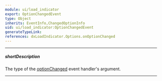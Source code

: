 ```yaml
---
module: ui/load_indicator
export: OptionChangedEvent
type: Object
inherits: EventInfo,ChangedOptionInfo
uid: ui/load_indicator:OptionChangedEvent
generateTypeLink: 
references: dxLoadIndicator.Options.onOptionChanged
---
```

---
##### shortDescription
The type of the [optionChanged]({basewidgetpath}/Events/#optionChanged) event handler's argument.

---
<!-- Description goes here -->